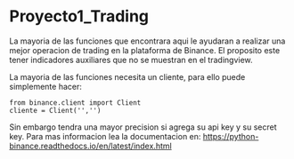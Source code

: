 # Proyecto1_Trading
La mayoria de las funciones que encontrara aqui le ayudaran a realizar una mejor operacion de trading en la plataforma de Binance. 
El proposito este tener indicadores auxiliares que no se muestran en el tradingview.

La mayoria de las funciones necesita un cliente, para ello puede simplemente hacer:

    from binance.client import Client 
    cliente = Client('','')

Sin embargo tendra una mayor precision si agrega su api key y su secret key. Para mas informacion lea la documentacion en: https://python-binance.readthedocs.io/en/latest/index.html
